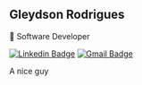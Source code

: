 ## Gleydson Rodrigues
🔭 Software Developer

[![Linkedin Badge](https://img.shields.io/badge/-Gleydson%20Rodrigues-844bc9?style=flat-square&logo=Linkedin&logoColor=white&link=https://www.linkedin.com/in/gleydsonsr/)](https://www.linkedin.com/in/gleydsonsr/) 
[![Gmail Badge](https://img.shields.io/badge/-gleydsonsr@gmail.com-844bc9?style=flat-square&logo=Gmail&logoColor=white&link=mailto:gleydsonsr@gmail.com)](mailto:gleydsonsr@gmail.com)


A nice guy

<!--
**gleydson/gleydson** is a ✨ _special_ ✨ repository because its `README.md` (this file) appears on your GitHub profile.

Here are some ideas to get you started:

- 🔭 I’m currently working on ...
- 🌱 I’m currently learning ...
- 👯 I’m looking to collaborate on ...
- 🤔 I’m looking for help with ...
- 💬 Ask me about ...
- 📫 How to reach me: ...
- 😄 Pronouns: ...
- ⚡ Fun fact: ...
-->
